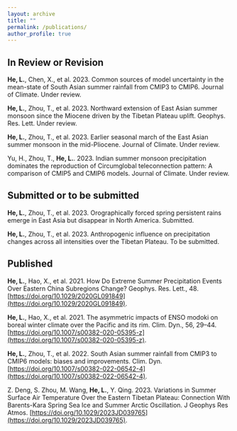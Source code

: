 ```yaml
---
layout: archive
title: ""
permalink: /publications/
author_profile: true
---
```



## In Review or Revision

**He, L.**, Chen, X., et al. 2023. Common sources of model uncertainty in the mean-state of South Asian summer rainfall from CMIP3 to CMIP6. Journal of Climate. Under review.

**He, L.**, Zhou, T., et al. 2023. Northward extension of East Asian summer monsoon since the Miocene driven by the Tibetan Plateau uplift. Geophys. Res. Lett. Under review.

**He, L.**, Zhou, T., et al. 2023. Earlier seasonal march of the East Asian summer monsoon in the mid-Pliocene. Journal of Climate. Under review.

Yu, H., Zhou, T., **He, L.**. 2023. Indian summer monsoon precipitation dominates the reproduction of Circumglobal teleconnection pattern: A comparison of CMIP5 and CMIP6 models. Journal of Climate. Under review.


## Submitted or to be submitted

**He, L.**, Zhou, T., et al. 2023. Orographically forced spring persistent rains emerge in East Asia but disappear in North America. Submitted.

**He, L.**, Zhou, T., et al. 2023. Anthropogenic influence on precipitation changes across all intensities over the Tibetan Plateau. To be submitted.


## Published

**He, L.**, Hao, X., et al. 2021. How Do Extreme Summer Precipitation Events Over Eastern China Subregions Change? Geophys. Res. Lett., 48. [https://doi.org/10.1029/2020GL091849](https://doi.org/10.1029/2020GL091849).

**He, L.**, Hao, X., et al. 2021. The asymmetric impacts of ENSO modoki on boreal winter climate over the Pacific and its rim. Clim. Dyn., 56, 29–44. [https://doi.org/10.1007/s00382-020-05395-z](https://doi.org/10.1007/s00382-020-05395-z).

**He, L.**, Zhou, T., et al. 2022. South Asian summer rainfall from CMIP3 to CMIP6 models: biases and improvements. Clim. Dyn. [https://doi.org/10.1007/s00382-022-06542-4](https://doi.org/10.1007/s00382-022-06542-4).

Z. Deng, S. Zhou, M. Wang, **He, L.**, Y. Qing. 2023. Variations in Summer Surface Air Temperature Over the Eastern Tibetan Plateau: Connection With Barents-Kara Spring Sea Ice and Summer Arctic Oscillation. J Geophys Res Atmos. [https://doi.org/10.1029/2023JD039765](https://doi.org/10.1029/2023JD039765).



<!--
{% if author.googlescholar %}
  You can also find my articles on <u><a href="{{author.googlescholar}}">my Google Scholar profile</a>.</u>
{% endif %}

{% include base_path %}

{% for post in site.publications reversed %}
  {% include archive-single.html %}
{% endfor %}
-->
